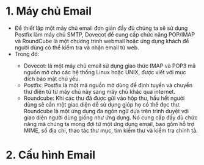 # 1. Máy chủ Email

- Để thiết lập một máy chủ email đơn giản đầy đủ chúng ta sẽ sử dụng Postfix làm máy chủ SMTP, Dovecot để cung cấp chức năng POP/IMAP và RoundCube là một chương trình webmail hoặc ứng dụng khách để người dùng có thể kiểm tra và nhận email từ web.
- Trong đó:

<ul>
  <ul>
    <li> Dovecot: là một máy chủ email sử dụng giao thức IMAP và POP3 mã nguồn mở cho các hệ thống Linux hoặc UNIX, được viết với mục đích bảo mật chủ yếu.
    <li> Postfix: Postfix là một mã nguồn mở dùng để định tuyến và chuyển thư điện tử từ máy chủ này sang máy chủ khác qua internet.
    <li> Roundcube: Khi các thư đã được gửi vào hộp thư, hầu hết người dùng sẽ cần một giao diện dễ sử dụng giúp họ có thể đọc thư. Roundcube là một ứng dụng đa ngôn ngữ dựa trên trình duyệt với giao diện người dùng giống như ứng dụng. Nó cung cấp đầy đủ chức năng mà chúng ta mong đợi từ một ứng dụng email, bao gồm hỗ trợ MIME, sổ địa chỉ, thao tác thư mục, tìm kiếm thư và kiểm tra chính tả.
  </ul>
</ul>

# 2. Cấu hình Email
















